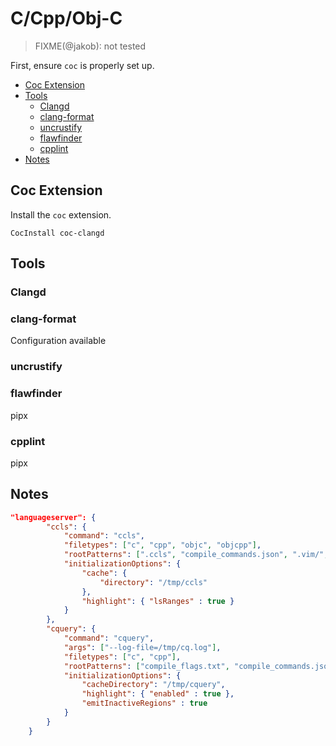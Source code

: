 # C/Cpp/Obj-C

> FIXME(@jakob): not tested

First, ensure `coc` is properly set up.

* [Coc Extension](#coc-extension)
* [Tools](#tools)
  * [Clangd](#clangd)
  * [clang-format](#clang-format)
  * [uncrustify](#uncrustify)
  * [flawfinder](#flawfinder)
  * [cpplint](#cpplint)
* [Notes](#notes)

## Coc Extension

Install the `coc` extension.

```viml
CocInstall coc-clangd
```

## Tools

### Clangd

### clang-format

Configuration available

### uncrustify

### flawfinder

pipx

### cpplint

pipx

## Notes

```json
"languageserver": {
        "ccls": {
            "command": "ccls",
            "filetypes": ["c", "cpp", "objc", "objcpp"],
            "rootPatterns": [".ccls", "compile_commands.json", ".vim/", ".git/", ".hg/"],
            "initializationOptions": {
                "cache": {
                    "directory": "/tmp/ccls"
                },
                "highlight": { "lsRanges" : true }
            }
        },
        "cquery": {
            "command": "cquery",
            "args": ["--log-file=/tmp/cq.log"],
            "filetypes": ["c", "cpp"],
            "rootPatterns": ["compile_flags.txt", "compile_commands.json", ".vim/", ".git/", ".hg/"],
            "initializationOptions": {
                "cacheDirectory": "/tmp/cquery",
                "highlight": { "enabled" : true },
                "emitInactiveRegions" : true
            }
        }
    }
```
